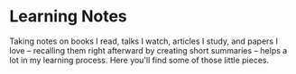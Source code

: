 # Learning Notes
Taking notes on books I read, talks I watch, articles I study, and papers I love – recalling them right afterward by creating short summaries – helps a lot in my learning process. Here you'll find some of those little pieces.
